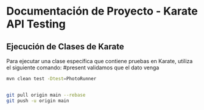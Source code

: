 # Documentación de Proyecto - Karate API Testing

## Ejecución de Clases de Karate

Para ejecutar una clase específica que contiene pruebas en Karate, utiliza el siguiente comando:
#present validamos que el dato venga 
```bash
mvn clean test -Dtest=PhotoRunner


git pull origin main --rebase
git push -u origin main

